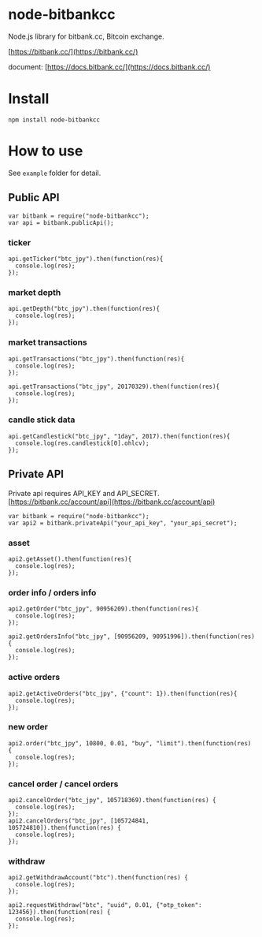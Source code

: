 # node-bitbankcc
Node.js library for bitbank.cc, Bitcoin exchange.

[https://bitbank.cc/](https://bitbank.cc/)

document: [https://docs.bitbank.cc/](https://docs.bitbank.cc/)

# Install
`npm install node-bitbankcc`

# How to use
See `example` folder for detail.

## Public API
```
var bitbank = require("node-bitbankcc");
var api = bitbank.publicApi();

```

### ticker
```
api.getTicker("btc_jpy").then(function(res){
  console.log(res);
});
```

### market depth
```
api.getDepth("btc_jpy").then(function(res){
  console.log(res);
});
```

### market transactions
```
api.getTransactions("btc_jpy").then(function(res){
  console.log(res);
});

api.getTransactions("btc_jpy", 20170329).then(function(res){
  console.log(res);
});
```

### candle stick data
```
api.getCandlestick("btc_jpy", "1day", 2017).then(function(res){
  console.log(res.candlestick[0].ohlcv);
});
```

## Private API
Private api requires API_KEY and API_SECRET.
[https://bitbank.cc/account/api](https://bitbank.cc/account/api)

```
var bitbank = require("node-bitbankcc");
var api2 = bitbank.privateApi("your_api_key", "your_api_secret");
```

### asset
```
api2.getAsset().then(function(res){
  console.log(res);
});
```

### order info / orders info
```
api2.getOrder("btc_jpy", 90956209).then(function(res){
  console.log(res);
});

api2.getOrdersInfo("btc_jpy", [90956209, 90951996]).then(function(res) {
  console.log(res);
});
```

### active orders
```
api2.getActiveOrders("btc_jpy", {"count": 1}).then(function(res){
  console.log(res);
});
```

### new order
```
api2.order("btc_jpy", 10800, 0.01, "buy", "limit").then(function(res) {
  console.log(res);
});
```

### cancel order / cancel orders
```
api2.cancelOrder("btc_jpy", 105718369).then(function(res) {
  console.log(res);
});
api2.cancelOrders("btc_jpy", [105724841, 105724810]).then(function(res) {
  console.log(res);
});
```

### withdraw
```
api2.getWithdrawAccount("btc").then(function(res) {
  console.log(res);
});

api2.requestWithdraw("btc", "uuid", 0.01, {"otp_token": 123456}).then(function(res) {
  console.log(res);
});
```
